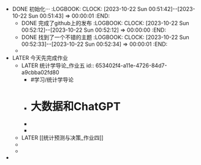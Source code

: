 - DONE 初始化···
  :LOGBOOK:
  CLOCK: [2023-10-22 Sun 00:51:42]--[2023-10-22 Sun 00:51:43] =>  00:00:01
  :END:
	- DONE 完成了github上的发布
	  :LOGBOOK:
	  CLOCK: [2023-10-22 Sun 00:52:12]--[2023-10-22 Sun 00:52:12] =>  00:00:00
	  :END:
	- DONE 找到了一个不错的主题
	  :LOGBOOK:
	  CLOCK: [2023-10-22 Sun 00:52:33]--[2023-10-22 Sun 00:52:34] =>  00:00:01
	  :END:
	-
- LATER 今天先完成作业
	- LATER  统计学导论_作业五
	  id:: 653402f4-a11e-4726-84d7-a9cbba02fd80
		- #学习/统计学导论
		- # 大数据和ChatGPT
		-
		-
	- LATER [[统计预测与决策_作业四]]
	-
	-
-